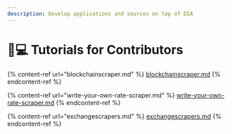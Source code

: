 ```yaml
---
description: Develop applications and sources on top of DIA
---
```


# 🧑💻 Tutorials for Contributors

{% content-ref url="blockchainscraper.md" %}
[blockchainscraper.md](blockchainscraper.md)
{% endcontent-ref %}

{% content-ref url="write-your-own-rate-scraper.md" %}
[write-your-own-rate-scraper.md](write-your-own-rate-scraper.md)
{% endcontent-ref %}

{% content-ref url="exchangescrapers.md" %}
[exchangescrapers.md](exchangescrapers.md)
{% endcontent-ref %}

